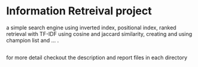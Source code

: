 # Information Retreival project

a simple search engine using inverted index, positional index, ranked retrieval with TF-IDF using cosine and jaccard similarity, creating and using champion list and ... .

## 

for more detail checkout the description and report files in each directory
